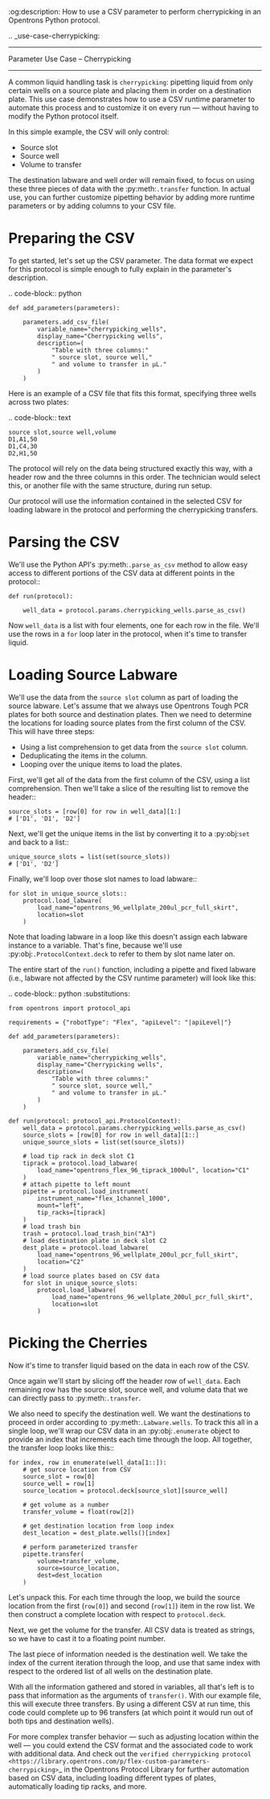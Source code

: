 :og:description: How to use a CSV parameter to perform cherrypicking in an Opentrons Python protocol.

.. _use-case-cherrypicking:

**********************************
Parameter Use Case – Cherrypicking
**********************************

A common liquid handling task is `cherrypicking`: pipetting liquid from only certain wells on a source plate and placing them in order on a destination plate. This use case demonstrates how to use a CSV runtime parameter to automate this process and to customize it on every run — without having to modify the Python protocol itself.

In this simple example, the CSV will only control:

  - Source slot
  - Source well
  - Volume to transfer

The destination labware and well order will remain fixed, to focus on using these three pieces of data with the :py:meth:`.transfer` function. In actual use, you can further customize pipetting behavior by adding more runtime parameters or by adding columns to your CSV file.

Preparing the CSV
=================

To get started, let's set up the CSV parameter. The data format we expect for this protocol is simple enough to fully explain in the parameter's description.

.. code-block:: python

    def add_parameters(parameters):

        parameters.add_csv_file(
            variable_name="cherrypicking_wells",
            display_name="Cherrypicking wells",
            description=(
                "Table with three columns:"
                " source slot, source well,"
                " and volume to transfer in µL."
            )
        )

Here is an example of a CSV file that fits this format, specifying three wells across two plates:

.. code-block:: text

    source slot,source well,volume
    D1,A1,50
    D1,C4,30
    D2,H1,50

The protocol will rely on the data being structured exactly this way, with a header row and the three columns in this order. The technician would select this, or another file with the same structure, during run setup.

Our protocol will use the information contained in the selected CSV for loading labware in the protocol and performing the cherrypicking transfers.

Parsing the CSV
===============

We'll use the Python API's :py:meth:`.parse_as_csv` method to allow easy access to different portions of the CSV data at different points in the protocol::

    def run(protocol):

        well_data = protocol.params.cherrypicking_wells.parse_as_csv()

Now ``well_data`` is a list with four elements, one for each row in the file. We'll use the rows in a ``for`` loop later in the protocol, when it's time to transfer liquid.

Loading Source Labware
======================

We'll use the data from the ``source slot`` column as part of loading the source labware. Let's assume that we always use Opentrons Tough PCR plates for both source and destination plates. Then we need to determine the locations for loading source plates from the first column of the CSV. This will have three steps:

  - Using a list comprehension to get data from the ``source slot`` column.
  - Deduplicating the items in the column.
  - Looping over the unique items to load the plates.

First, we'll get all of the data from the first column of the CSV, using a list comprehension. Then we'll take a slice of the resulting list to remove the header::

    source_slots = [row[0] for row in well_data][1:]
    # ['D1', 'D1', 'D2']

Next, we'll get the unique items in the list by converting it to a :py:obj:`set` and back to a list::

    unique_source_slots = list(set(source_slots))
    # ['D1', 'D2']

Finally, we'll loop over those slot names to load labware::

    for slot in unique_source_slots::
        protocol.load_labware(
            load_name="opentrons_96_wellplate_200ul_pcr_full_skirt",
            location=slot
        )

Note that loading labware in a loop like this doesn't assign each labware instance to a variable. That's fine, because we'll use :py:obj:`.ProtocolContext.deck` to refer to them by slot name later on.

The entire start of the ``run()`` function, including a pipette and fixed labware (i.e., labware not affected by the CSV runtime parameter) will look like this:

.. code-block:: python
    :substitutions:

    from opentrons import protocol_api

    requirements = {"robotType": "Flex", "apiLevel": "|apiLevel|"}

    def add_parameters(parameters):

        parameters.add_csv_file(
            variable_name="cherrypicking_wells",
            display_name="Cherrypicking wells",
            description=(
                "Table with three columns:"
                " source slot, source well,"
                " and volume to transfer in µL."
            )
        )

    def run(protocol: protocol_api.ProtocolContext):
        well_data = protocol.params.cherrypicking_wells.parse_as_csv()
        source_slots = [row[0] for row in well_data][1::]
        unique_source_slots = list(set(source_slots))

        # load tip rack in deck slot C1
        tiprack = protocol.load_labware(
            load_name="opentrons_flex_96_tiprack_1000ul", location="C1"
        )
        # attach pipette to left mount
        pipette = protocol.load_instrument(
            instrument_name="flex_1channel_1000",
            mount="left",
            tip_racks=[tiprack]
        )
        # load trash bin
        trash = protocol.load_trash_bin("A3")
        # load destination plate in deck slot C2
        dest_plate = protocol.load_labware(
            load_name="opentrons_96_wellplate_200ul_pcr_full_skirt",
            location="C2"
        )
        # load source plates based on CSV data
        for slot in unique_source_slots:
            protocol.load_labware(
                load_name="opentrons_96_wellplate_200ul_pcr_full_skirt",
                location=slot
            )

Picking the Cherries
====================

Now it's time to transfer liquid based on the data in each row of the CSV.

Once again we'll start by slicing off the header row of ``well_data``. Each remaining row has the source slot, source well, and volume data that we can directly pass to :py:meth:`.transfer`.

We also need to specify the destination well. We want the destinations to proceed in order according to :py:meth:`.Labware.wells`. To track this all in a single loop, we'll wrap our CSV data in an :py:obj:`.enumerate` object to provide an index that increments each time through the loop. All together, the transfer loop looks like this::

    for index, row in enumerate(well_data[1::]):
        # get source location from CSV
        source_slot = row[0]
        source_well = row[1]
        source_location = protocol.deck[source_slot][source_well]

        # get volume as a number
        transfer_volume = float(row[2])

        # get destination location from loop index
        dest_location = dest_plate.wells()[index]

        # perform parameterized transfer
        pipette.transfer(
            volume=transfer_volume,
            source=source_location,
            dest=dest_location
        )

Let's unpack this. For each time through the loop, we build the source location from the first (``row[0]``) and second (``row[1]``) item in the row list. We then construct a complete location with respect to ``protocol.deck``.

Next, we get the volume for the transfer. All CSV data is treated as strings, so we have to cast it to a floating point number.

The last piece of information needed is the destination well. We take the index of the current iteration through the loop, and use that same index with respect to the ordered list of all wells on the destination plate.

With all the information gathered and stored in variables, all that's left is to pass that information as the arguments of ``transfer()``. With our example file, this will execute three transfers. By using a different CSV at run time, this code could complete up to 96 transfers (at which point it would run out of both tips and destination wells).

For more complex transfer behavior — such as adjusting location within the well — you could extend the CSV format and the associated code to work with additional data. And check out the `verified cherrypicking protocol <https://library.opentrons.com/p/flex-custom-parameters-cherrypicking>`_ in the Opentrons Protocol Library for further automation based on CSV data, including loading different types of plates, automatically loading tip racks, and more.

